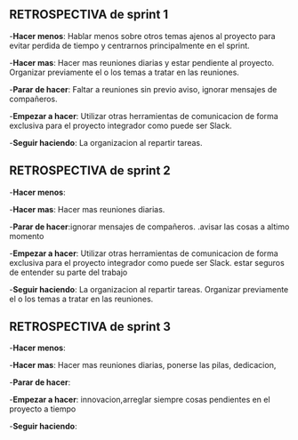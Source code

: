 ## **RETROSPECTIVA de sprint 1** ##

-**Hacer menos**: Hablar menos sobre otros temas ajenos al proyecto para evitar perdida de tiempo y centrarnos principalmente en el sprint.

-**Hacer mas**: Hacer mas reuniones diarias y estar pendiente al proyecto. Organizar previamente el o los temas a tratar en las reuniones.

-**Parar de hacer**: Faltar a reuniones sin previo aviso, ignorar mensajes de compañeros.

-**Empezar a hacer**: Utilizar otras herramientas de comunicacion de forma exclusiva para el proyecto integrador como puede ser Slack.

-**Seguir haciendo**: La organizacion al repartir tareas.



## **RETROSPECTIVA de sprint 2** ##

-**Hacer menos**: 

-**Hacer mas**: Hacer mas reuniones diarias.

-**Parar de hacer**:ignorar mensajes de compañeros. .avisar las cosas a altimo momento

-**Empezar a hacer**: Utilizar otras herramientas de comunicacion de forma exclusiva para el proyecto integrador como puede ser Slack. estar seguros de entender su parte del trabajo

-**Seguir haciendo**: La organizacion al repartir tareas. Organizar previamente el o los temas a tratar en las reuniones.


## **RETROSPECTIVA de sprint 3** ##

-**Hacer menos**: 

-**Hacer mas**: Hacer mas reuniones diarias, ponerse las pilas, dedicacion, 

-**Parar de hacer**:

-**Empezar a hacer**: innovacion,arreglar siempre cosas pendientes en el proyecto a tiempo

-**Seguir haciendo**: 

